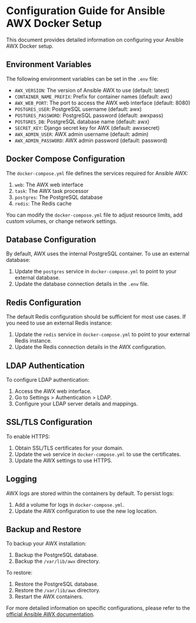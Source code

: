 # Configuration Guide for Ansible AWX Docker Setup

This document provides detailed information on configuring your Ansible AWX Docker setup.

## Environment Variables

The following environment variables can be set in the `.env` file:

- `AWX_VERSION`: The version of Ansible AWX to use (default: latest)
- `CONTAINER_NAME_PREFIX`: Prefix for container names (default: awx)
- `AWX_WEB_PORT`: The port to access the AWX web interface (default: 8080)
- `POSTGRES_USER`: PostgreSQL username (default: awx)
- `POSTGRES_PASSWORD`: PostgreSQL password (default: awxpass)
- `POSTGRES_DB`: PostgreSQL database name (default: awx)
- `SECRET_KEY`: Django secret key for AWX (default: awxsecret)
- `AWX_ADMIN_USER`: AWX admin username (default: admin)
- `AWX_ADMIN_PASSWORD`: AWX admin password (default: password)

## Docker Compose Configuration

The `docker-compose.yml` file defines the services required for Ansible AWX:

1. `web`: The AWX web interface
2. `task`: The AWX task processor
3. `postgres`: The PostgreSQL database
4. `redis`: The Redis cache

You can modify the `docker-compose.yml` file to adjust resource limits, add custom volumes, or change network settings.

## Database Configuration

By default, AWX uses the internal PostgreSQL container. To use an external database:

1. Update the `postgres` service in `docker-compose.yml` to point to your external database.
2. Update the database connection details in the `.env` file.

## Redis Configuration

The default Redis configuration should be sufficient for most use cases. If you need to use an external Redis instance:

1. Update the `redis` service in `docker-compose.yml` to point to your external Redis instance.
2. Update the Redis connection details in the AWX configuration.

## LDAP Authentication

To configure LDAP authentication:

1. Access the AWX web interface.
2. Go to Settings > Authentication > LDAP.
3. Configure your LDAP server details and mappings.

## SSL/TLS Configuration

To enable HTTPS:

1. Obtain SSL/TLS certificates for your domain.
2. Update the `web` service in `docker-compose.yml` to use the certificates.
3. Update the AWX settings to use HTTPS.

## Logging

AWX logs are stored within the containers by default. To persist logs:

1. Add a volume for logs in `docker-compose.yml`.
2. Update the AWX configuration to use the new log location.

## Backup and Restore

To backup your AWX installation:

1. Backup the PostgreSQL database.
2. Backup the `/var/lib/awx` directory.

To restore:

1. Restore the PostgreSQL database.
2. Restore the `/var/lib/awx` directory.
3. Restart the AWX containers.

For more detailed information on specific configurations, please refer to the [official Ansible AWX documentation](https://docs.ansible.com/ansible-tower/).
